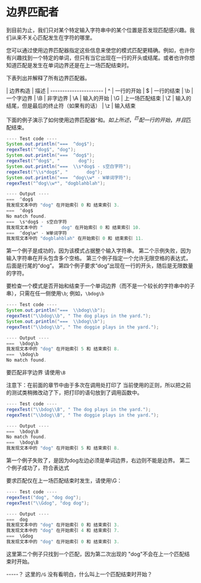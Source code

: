 # 边界匹配者

到目前为止，我们只对某个特定输入字符串中的某个位置是否发现匹配感兴趣。我们从来不关心匹配发生在字符的哪里。

您可以通过使用边界匹配器指定这些信息来使您的模式匹配更精确。例如，也许你有兴趣找到一个特定的单词，但只有当它出现在一行的开头或结尾。或者也许你想知道匹配是发生在单词边界还是在上一场匹配结束时。

下表列出并解释了所有边界匹配器。


| 边界构造	| 描述
| ----------------------
| ^	| 一行的开始
| $	| 一行的结束
| \b	| 一个字边界
| \B	| 非字边界
| \A	| 输入的开始
| \G	| 上一场匹配结束
| \Z	| 输入的结尾，但是最后的终止符（如果有的话）
| \z	| 输入结束

下面的例子演示了如何使用边界匹配器^和$。如上所述，^匹配一行的开始，并且$匹配结束。
```java
---- Test code ----
System.out.println("===  ^dog$");
regexTest("^dog$", "dog");
System.out.println("===  ^dog$");
regexTest("^dog$", "       dog");
System.out.println("===  \\s*dog$ - s空白字符");
regexTest("\\s*dog$", "       dog");
System.out.println("===  ^dog\\w* - W单词字符");
regexTest("^dog\\w*", "dogblahblah");

---- Output ----
===  ^dog$
我发现文本中的 "dog" 在开始索引 0 和 结束索引 3.
===  ^dog$
No match found.
===  \s*dog$ - s空白字符
我发现文本中的 "       dog" 在开始索引 0 和 结束索引 10.
===  ^dog\w* - W单词字符
我发现文本中的 "dogblahblah" 在开始索引 0 和 结束索引 11.

```

第一个例子是成功的，因为该模式占据整个输入字符串。
第二个示例失败，因为输入字符串在开头包含多个空格。
第三个例子指定一个允许无限空格的表达式，后面是行尾的“dog”。
第四个例子要求“dog”出现在一行的开头，随后是无限数量的字符。

要检查一个模式是否开始和结束于一个单词边界（而不是一个较长的字符串中的子串），只需在任一侧使用`\b`; 例如，`\bdog\b`

```java
---- Test code ----
System.out.println("===  \\bdog\\b");
regexTest("\\bdog\\b", " The dog plays in the yard.");
System.out.println("===  \\bdog\\b");
regexTest("\\bdog\\b", " The doggie plays in the yard.");

---- Output ----
===  \bdog\b
我发现文本中的 "dog" 在开始索引 5 和 结束索引 8.
===  \bdog\b
No match found.

```

要匹配非字边界 请使用`\B`

注意下：在前面的章节中由于多次在调用处打印了 当前使用的正则，所以把之前的测试类稍微改动了下，把打印的语句放到了调用函数中。

```java
---- Test code ----
regexTest("\\bdog\\B", " The dog plays in the yard.");
regexTest("\\bdog\\B", " The doggie plays in the yard.");

---- Output ----
===  \bdog\B
No match found.
===  \bdog\B
我发现文本中的 "dog" 在开始索引 5 和 结束索引 8.

```
第一个例子失败了，是因为dog左边必须是单词边界，右边则不能是边界。
第二个例子成功了，符合表达式


要求匹配仅在上一场匹配结束时发生，请使用\G：
```java
---- Test code ----
regexTest("dog", "dog dog");
regexTest("\\Gdog", "dog dog");

---- Output ----
===  dog
我发现文本中的 "dog" 在开始索引 0 和 结束索引 3.
我发现文本中的 "dog" 在开始索引 4 和 结束索引 7.
===  \Gdog
我发现文本中的 "dog" 在开始索引 0 和 结束索引 3.

```
这里第二个例子只找到一个匹配，因为第二次出现的 "dog"不会在上一个匹配结束时开始。


-----？ 这里的`/G` 没有看明白，什么叫上一个匹配结束时开始？




